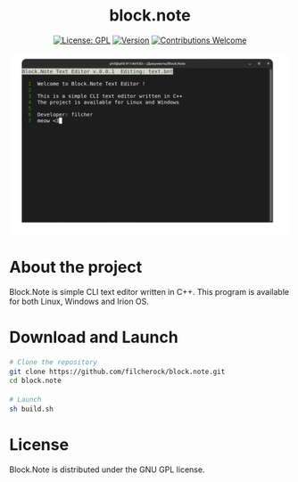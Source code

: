 <h1 align="center">block.note</h1>
<div align="center">
  
[![License: GPL](https://img.shields.io/badge/License-GPL-yellow.svg)](#)
[![Version](https://img.shields.io/badge/version-0.0.1-blue.svg)](#)
[![Contributions Welcome](https://img.shields.io/badge/contributions-welcome-brightgreen.svg)](#)
</div>
<img src="bn1-github.png">

# About the project
Block.Note is simple CLI text editor written in C++. This program is available for both Linux, Windows and Irion OS.

# Download and Launch
``` bash
# Clone the repository
git clone https://github.com/filcherock/block.note.git
cd block.note

# Launch
sh build.sh
```

# License
Block.Note is distributed under the GNU GPL license.
